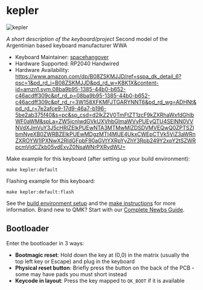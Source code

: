 # kepler

![kepler](https://imgur.com/a/ZCKGSqf)

*A short description of the keyboard/project*
Second model of the Argentinian based keyboard manufacturer WWA

* Keyboard Maintainer: [spacehangover](https://github.com/spacehangover)
* Hardware Supported: RP2040 Handwired
* Hardware Availability: https://www.amazon.com/dp/B08ZSKMJJD/ref=sspa_dk_detail_6?psc=1&pd_rd_i=B08ZSKMJJD&pd_rd_w=K8K1X&content-id=amzn1.sym.08ba9b95-1385-44b0-b652-c46acdff309c&pf_rd_p=08ba9b95-1385-44b0-b652-c46acdff309c&pf_rd_r=3W158XFKMFJTGARYNNT6&pd_rd_wg=ADHNt&pd_rd_r=7e2afce9-17d9-46a7-b196-5be2ab375f40&s=pc&sp_csd=d2lkZ2V0TmFtZT1zcF9kZXRhaWxfdGhlbWF0aWM&spLa=ZW5jcnlwdGVkUXVhbGlmaWVyPUEyQTU4SElNN0VVNVdXJmVuY3J5cHRlZElkPUEwNTA3MTMwMlZDSDVMVEQwQ0ZPTSZlbmNyeXB0ZWRBZElkPUEwMDgzMTI4MUE4UkxCWEpCTVk5ViZ3aWRnZXROYW1lPXNwX2RldGFpbF90aGVtYXRpYyZhY3Rpb249Y2xpY2tSZWRpcmVjdCZkb05vdExvZ0NsaWNrPXRydWU=


Make example for this keyboard (after setting up your build environment):

    make kepler:default

Flashing example for this keyboard:

    make kepler:default:flash

See the [build environment setup](https://docs.qmk.fm/#/getting_started_build_tools) and the [make instructions](https://docs.qmk.fm/#/getting_started_make_guide) for more information. Brand new to QMK? Start with our [Complete Newbs Guide](https://docs.qmk.fm/#/newbs).

## Bootloader

Enter the bootloader in 3 ways:

* **Bootmagic reset**: Hold down the key at (0,0) in the matrix (usually the top left key or Escape) and plug in the keyboard
* **Physical reset button**: Briefly press the button on the back of the PCB - some may have pads you must short instead
* **Keycode in layout**: Press the key mapped to `QK_BOOT` if it is available
